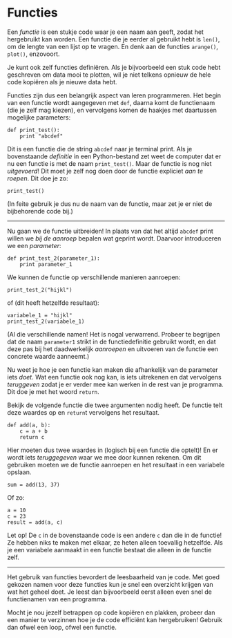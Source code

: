 # Functies

Een *functie* is een stukje code waar je een naam aan geeft, zodat het hergebruikt kan worden. Een functie die je eerder al gebruikt hebt is `len()`, om de lengte van een lijst op te vragen. En denk aan de functies `arange()`, `plot()`, enzovoort.

Je kunt ook zelf functies definiëren. Als je bijvoorbeeld een stuk code hebt geschreven om data mooi te plotten, wil je niet telkens opnieuw de hele
code kopiëren als je nieuwe data hebt.

Functies zijn dus een belangrijk aspect van leren programmeren. Het begin van
een functie wordt aangegeven met `def`, daarna komt de functienaam (die je zelf
mag kiezen), en vervolgens komen de haakjes met daartussen mogelijke parameters:

    def print_test():
        print "abcdef"

Dit is een functie die de string `abcdef` naar je terminal print. Als je
bovenstaande *definitie* in een Python-bestand zet weet de computer dat er nu
een functie is met de naam `print_test()`. Maar de functie is nog niet
*uitgevoerd*! Dit moet je zelf nog doen door de functie expliciet *aan te
roepen*. Dit doe je zo:

    print_test()

(In feite gebruik je dus nu de naam van de functie, maar zet je er niet de bijbehorende code bij.)

---

Nu gaan we de functie uitbreiden! In plaats van dat het altijd `abcdef` print
willen we *bij de aanroep* bepalen wat geprint wordt. Daarvoor introduceren we een *parameter*:

    def print_test_2(parameter_1):
        print parameter_1

We kunnen de functie op verschillende manieren aanroepen:

    print_test_2("hijkl")

of (dit heeft hetzelfde resultaat):

    variabele_1 = "hijkl"
    print_test_2(variabele_1)

(Al die verschillende namen! Het is nogal verwarrend. Probeer te begrijpen dat de naam `parameter1` strikt in de functiedefinitie gebruikt wordt, en dat deze pas bij het daadwerkelijk *aanroepen* en uitvoeren van de functie een concrete waarde aanneemt.)

Nu weet je hoe je een functie kan maken die afhankelijk van de parameter iets *doet*. Wat een functie ook nog kan, is iets uitrekenen en dat vervolgens
*teruggeven* zodat je er verder mee kan werken in de rest van je programma. Dit
doe je met het woord `return`.

Bekijk de volgende functie die twee argumenten nodig heeft. De functie telt
deze waardes op en `return`t vervolgens het resultaat.

    def add(a, b):
        c = a + b
        return c

Hier moeten dus twee waardes in (logisch bij een functie die optelt)! En er
wordt iets *teruggegeven* waar we mee door kunnen rekenen. Om dit gebruiken
moeten we de functie aanroepen en het resultaat in een variabele opslaan.

    sum = add(13, 37)

Of zo:

    a = 10
    c = 23
    result = add(a, c)

Let op! De `c` in de bovenstaande code is een andere `c` dan die in de functie!
Ze hebben niks te maken met elkaar, ze heten alleen toevallig hetzelfde. Als je
een variabele aanmaakt in een functie bestaat die alleen in de functie zelf.

---

Het gebruik van functies bevordert de leesbaarheid van je code. Met goed
gekozen namen voor deze functies kun je snel een overzicht krijgen van wat het
geheel doet. Je leest dan bijvoorbeeld eerst alleen even snel de functienamen van een programma.

Mocht je nou jezelf betrappen op code kopiëren en plakken, probeer dan een
manier te verzinnen hoe je de code efficiënt kan hergebruiken! Gebruik dan ofwel een loop, ofwel een functie.

